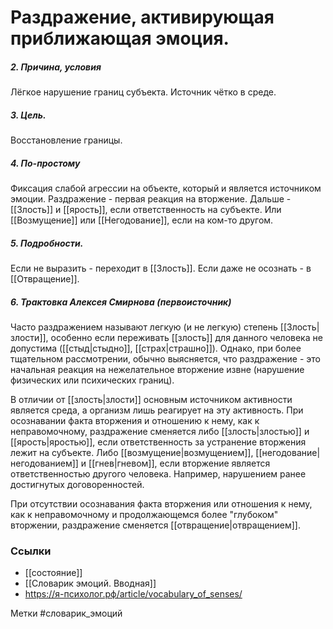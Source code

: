 #  Раздражение, активирующая приближающая эмоция.

##### 2. Причина, условия
Лёгкое нарушение границ субъекта. Источник чётко в среде.

##### 3. Цель.
Восстановление границы.

##### 4. По-простому
Фиксация слабой агрессии на объекте, который и является источником эмоции. 
Раздражение - первая реакция на вторжение. Дальше - [[Злость]] и [[ярость]], если ответственность на субъекте.
Или [[Возмущение]] или [[Негодование]], если на ком-то другом.

##### 5. Подробности.
Если не выразить - переходит в [[Злость]].
Если даже не осознать - в [[Отвращение]].

##### 6. Трактовка Алексея Смирнова (первоисточник)
Часто раздражением называют легкую (и не легкую) степень [[Злость|злости]], особенно если переживать [[злость]] для данного человека не допустима ([[стыд|стыдно]], [[страх|страшно]]). 
Однако, при более тщательном рассмотрении, обычно выясняется, что раздражение - это начальная реакция на нежелательное вторжение извне (нарушение физических или психических границ). 

В отличии от [[злость|злости]] основным источником активности является среда, а организм лишь реагирует на эту активность. 
При осознавании факта вторжения и отношению к нему, как к неправомочному, раздражение сменяется либо [[злость|злостью]] и [[ярость|яростью]], если ответственность за устранение вторжения лежит на субъекте. 
Либо [[возмущение|возмущением]], [[негодование|негодованием]] и [[гнев|гневом]], если вторжение является ответственностью другого человека. Например, нарушением ранее достигнутых договоренностей. 

При отсутствии осознавания факта вторжения или отношения к нему, как к неправомочному и продолжающемся более "глубоком" вторжении, раздражение сменяется [[отвращение|отвращением]].


### Ссылки
- [[состояние]]
- [[Словарик эмоций. Вводная]]
- https://я-психолог.рф/article/vocabulary_of_senses/

Метки #словарик_эмоций 





